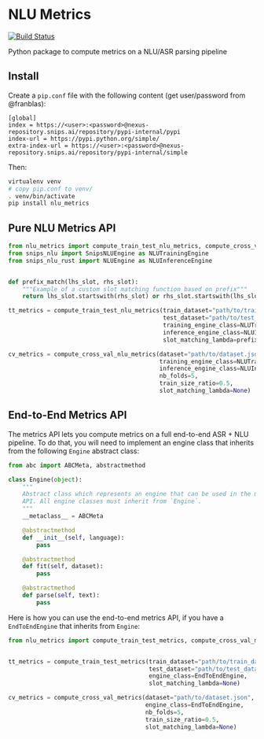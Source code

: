 # NLU Metrics

[![Build Status](https://jenkins2.snips.ai/buildStatus/icon?job=SDK/asr-lm-adaptation/develop)](https://jenkins2.snips.ai/job/SDK/job/asr-lm-adaptation/view/Branches/job/develop)

Python package to compute metrics on a NLU/ASR parsing pipeline

## Install
Create a `pip.conf` file with the following content (get user/password from @franblas): 
    
```config
[global]
index = https://<user>:<password>@nexus-repository.snips.ai/repository/pypi-internal/pypi
index-url = https://pypi.python.org/simple/
extra-index-url = https://<user>:<password>@nexus-repository.snips.ai/repository/pypi-internal/simple
```

Then:

```bash
virtualenv venv
# copy pip.conf to venv/
. venv/bin/activate
pip install nlu_metrics
```

## Pure NLU Metrics API

```python
from nlu_metrics import compute_train_test_nlu_metrics, compute_cross_val_nlu_metrics
from snips_nlu import SnipsNLUEngine as NLUTrainingEngine
from snips_nlu_rust import NLUEngine as NLUInferenceEngine


def prefix_match(lhs_slot, rhs_slot):
    """Example of a custom slot matching function based on prefix"""
    return lhs_slot.startswith(rhs_slot) or rhs_slot.startswith(lhs_slot)

tt_metrics = compute_train_test_nlu_metrics(train_dataset="path/to/train_dataset.json", 
                                            test_dataset="path/to/test_dataset.json",
                                            training_engine_class=NLUTrainingEngine, 
                                            inference_engine_class=NLUInferenceEngine,
                                            slot_matching_lambda=prefix_match)

cv_metrics = compute_cross_val_nlu_metrics(dataset="path/to/dataset.json", 
                                           training_engine_class=NLUTrainingEngine,
                                           inference_engine_class=NLUInferenceEngine, 
                                           nb_folds=5, 
                                           train_size_ratio=0.5,
                                           slot_matching_lambda=None)
```

## End-to-End Metrics API

The metrics API lets you compute metrics on a full end-to-end ASR + NLU pipeline.
To do that, you will need to implement an engine class that inherits from the following `Engine` abstract class:

```python
from abc import ABCMeta, abstractmethod

class Engine(object):
    """
    Abstract class which represents an engine that can be used in the metrics
    API. All engine classes must inherit from `Engine`.
    """
    __metaclass__ = ABCMeta

    @abstractmethod
    def __init__(self, language):
        pass

    @abstractmethod
    def fit(self, dataset):
        pass

    @abstractmethod
    def parse(self, text):
        pass
``` 

Here is how you can use the end-to-end metrics API, if you have a `EndToEndEngine` that inherits from `Engine`:

```python
from nlu_metrics import compute_train_test_metrics, compute_cross_val_metrics


tt_metrics = compute_train_test_metrics(train_dataset="path/to/train_dataset.json", 
                                        test_dataset="path/to/test_dataset.json",
                                        engine_class=EndToEndEngine,
                                        slot_matching_lambda=None)

cv_metrics = compute_cross_val_metrics(dataset="path/to/dataset.json", 
                                       engine_class=EndToEndEngine, 
                                       nb_folds=5, 
                                       train_size_ratio=0.5,
                                       slot_matching_lambda=None)
```